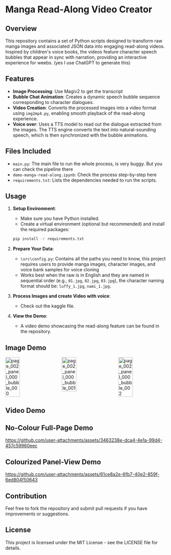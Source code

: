 # Manga Read-Along Video Creator

## Overview

This repository contains a set of Python scripts designed to transform raw manga images and associated JSON data into engaging read-along videos. Inspired by children's voice books, the videos feature character speech bubbles that appear in sync with narration, providing an interactive experience for weebs. (yes I use ChatGPT to generate this)

## Features

- **Image Processing**: Use Magiv2 to get the transcript
- **Bubble Chat Animation**: Creates a dynamic speech bubble sequence corresponding to character dialogues.
- **Video Creation**: Converts the processed images into a video format using `img2mp4.py`, enabling smooth playback of the read-along experience.
- **Voice over**: Uses a TTS model to read out the dialogue extracted from the images. The TTS engine converts the text into natural-sounding speech, which is then synchronized with the bubble animations.

## Files Included

- `main.py`: The main file to run the whole process, is very buggy. But you can check the pipeline there
- `demo-manga-read-along.ipynb`: Check the process step-by-step here
- `requirements.txt`: Lists the dependencies needed to run the scripts.

## Usage

1. **Setup Environment**: 
   - Make sure you have Python installed.
   - Create a virtual environment (optional but recommended) and install the required packages:

   ```bash
   pip install -r requirements.txt
   ```

2.  **Prepare Your Data**:
    
    *   `\src\config.py`: Contains all the paths you need to know, this project requires users to provide manga images, character images, and voice bank samples for voice cloning
    *   Works best when the raw is in English and they are named in sequential order (e.g., `01.jpg`, `02.jpg`, `03.jpg`), the character naming format should be: `luffy_1.jpg`, `nami_1.jpg`.

3.  **Process Images and create Video with voice**:
    
    *   Check out the kaggle file.
    
4.  **View the Demo**:
    
    *   A video demo showcasing the read-along feature can be found in the repository.

Image Demo
----------

<div style="display: flex; justify-content: space-between;">
    <img src="https://github.com/user-attachments/assets/94ca1f19-74f9-4339-8325-b5caf5e63c55" alt="page_002_panel_000_bubble_000" style="width: 30%;"/>
    <img src="https://github.com/user-attachments/assets/8c2132b2-2972-46b3-ae35-c350fac6f079" alt="page_002_panel_000_bubble_001" style="width: 30%;"/>
    <img src="https://github.com/user-attachments/assets/b841dfbe-bf93-4258-9a14-09d9d7bd366c" alt="page_002_panel_000_bubble_002" style="width: 30%;"/>
</div>



Video Demo
----------

## No-Colour Full-Page Demo

https://github.com/user-attachments/assets/3463238e-dca4-4e1a-99d4-457c59960eec


## Colourized Panel-View Demo


https://github.com/user-attachments/assets/61ce8a2e-6fb7-40e2-859f-6ed804f50643


Contribution
------------

Feel free to fork the repository and submit pull requests if you have improvements or suggestions.

License
-------

This project is licensed under the MIT License - see the LICENSE file for details.
